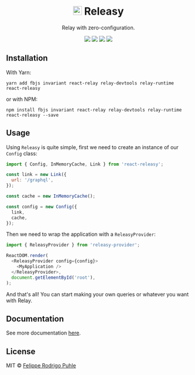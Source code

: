 <h1 align="center">
  <img src="https://avatars2.githubusercontent.com/u/36305983?s=400&u=b5b74ead3bce6d56e6aba796e4a0830f6f54f50a&v=4" width="24" />
  Releasy
</h1>

<p align="center">Relay with zero-configuration.</p>

<p align="center">
  <a href="https://travis-ci.org/releasy/react-releasy"><img src="https://travis-ci.org/releasy/react-releasy.svg?branch=master"></a>
  <a href="https://codecov.io/gh/releasy/react-releasy"><img src="https://img.shields.io/codecov/c/github/releasy/react-releasy.svg"></a>
  <a href="https://github.com/airbnb/javascript"><img src="https://img.shields.io/badge/code%20style-airbnb-green.svg"></a>
  <a href="https://github.com/releasy/react-releasy/issues"><img src="https://img.shields.io/badge/contributions-welcome-brightgreen.svg?style=flat"></a>
</p>

## Installation

With Yarn:

```
yarn add fbjs invariant react-relay relay-devtools relay-runtime react-releasy
```

or with NPM:

```
npm install fbjs invariant react-relay relay-devtools relay-runtime react-releasy --save
```

## Usage

Using `Releasy` is quite simple, first we need to create an instance of our `Config` class:

```javascript
import { Config, InMemoryCache, Link } from 'react-releasy';

const link = new Link({
  url: '/graphql',
});

const cache = new InMemoryCache();

const config = new Config({
  link,
  cache,
});
```

Then we need to wrap the application with a `ReleasyProvider`:

```javascript
import { ReleasyProvider } from 'releasy-provider';

ReactDOM.render(
  <ReleasyProvider config={config}>
    <MyApplication />
  </ReleasyProvider>,
  document.getElementById('root'),
);
```

And that's all! You can start making your own queries or whatever you want with Relay.

## Documentation

See more documentation [here](docs).

## License

MIT © [Felippe Rodrigo Puhle](http://github.com/felippepuhle)
